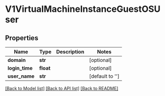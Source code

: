 # V1VirtualMachineInstanceGuestOSUser

## Properties
Name | Type | Description | Notes
------------ | ------------- | ------------- | -------------
**domain** | **str** |  | [optional] 
**login_time** | **float** |  | [optional] 
**user_name** | **str** |  | [default to '']

[[Back to Model list]](../README.md#documentation-for-models) [[Back to API list]](../README.md#documentation-for-api-endpoints) [[Back to README]](../README.md)


